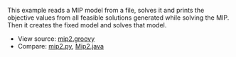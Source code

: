 This example reads a MIP model from a file, solves it and
prints the objective values from all feasible solutions
generated while solving the MIP. Then it creates the fixed
model and solves that model.

* View source: [mip2.groovy](https://github.com/the-write-one/gurobi-groovy/blob/master/mip2/mip2.groovy)
* Compare: [mip2.py](https://www.gurobi.com/documentation/8.1/examples/mip2_py.html),
           [Mip2.java](https://www.gurobi.com/documentation/8.1/examples/mip2_java.html)
